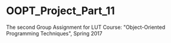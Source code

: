 # OOPT_Project_Part_11
The second Group Assignment for LUT Course: "Object-Oriented Programming Techniques", Spring 2017
